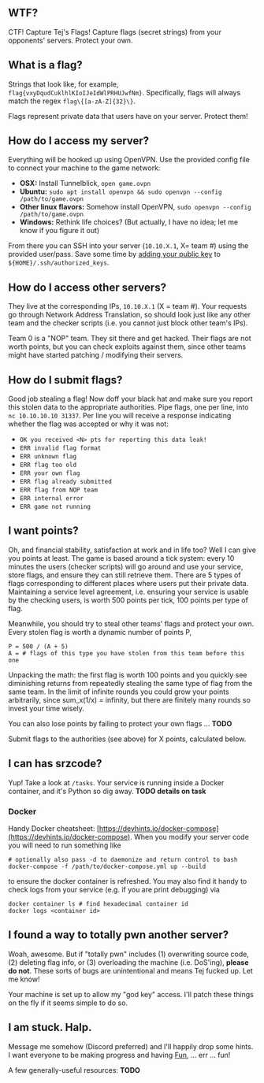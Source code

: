 ## WTF?
CTF! Capture Tej's Flags! Capture flags (secret strings) from your opponents' servers. Protect your own.


## What is a flag?
Strings that look like, for example, `flag{vxyDqudCuklhlKIoIJeIdWlPRHUJwfNm}`. Specifically, flags will always match the regex `flag\{[a-zA-Z]{32}\}`.

Flags represent private data that users have on your server. Protect them!


## How do I access my server?
Everything will be hooked up using OpenVPN. Use the provided config file to connect your machine to the game network:

  * **OSX:** Install Tunnelblick, `open game.ovpn`
  * **Ubuntu:** `sudo apt install openvpn && sudo openvpn --config /path/to/game.ovpn`
  * **Other linux flavors:** Somehow install OpenVPN, `sudo openvpn --config /path/to/game.ovpn`
  * **Windows:** Rethink life choices? (But actually, I have no idea; let me know if you figure it out)

From there you can SSH into your server (`10.10.X.1`, X= team #) using the provided user/pass. Save some time by [adding your public key](https://www.debian.org/devel/passwordlessssh) to `${HOME}/.ssh/authorized_keys`.


## How do I access other servers?
They live at the corresponding IPs, `10.10.X.1` (X = team #). Your requests go through Network Address Translation, so should look just like any other team and the checker scripts (i.e. you cannot just block other team's IPs).

Team 0 is a "NOP" team. They sit there and get hacked. Their flags are not worth points, but you can check exploits against them, since other teams might have started patching / modifying their servers.


## How do I submit flags?
Good job stealing a flag! Now doff your black hat and make sure you report this stolen data to the appropriate authorities. Pipe flags, one per line, into `nc 10.10.10.10 31337`. Per line you will receive a response indicating whether the flag was accepted or why it was not:

- `OK you received <N> pts for reporting this data leak!`
- `ERR invalid flag format`
- `ERR unknown flag`
- `ERR flag too old`
- `ERR your own flag`
- `ERR flag already submitted`
- `ERR flag from NOP team`
- `ERR internal error`
- `ERR game not running`


## I want points?
Oh, and financial stability, satisfaction at work and in life too? Well I can give you points at least. The game is based around a tick system: every 10 minutes the users (checker scripts) will go around and use your service, store flags, and ensure they can still retrieve them. There are 5 types of flags corresponding to different places where users put their private data. Maintaining a service level agreement, i.e. ensuring your service is usable by the checking users, is worth 500 points per tick, 100 points per type of flag.

Meanwhile, you should try to steal other teams' flags and protect your own. Every stolen flag is worth a dynamic number of points P,
```
P = 500 / (A + 5)
A = # flags of this type you have stolen from this team before this one
```
Unpacking the math: the first flag is worth 100 points and you quickly see diminishing returns from repeatedly stealing the same type of flag from the same team. In the limit of infinite rounds you could grow your points arbitrarily, since sum_x(1/x) = infinity, but there are finitely many rounds so invest your time wisely.

You can also lose points by failing to protect your own flags ... **TODO**

Submit flags to the authorities (see above) for X points, calculated below. 


## I can has srzcode?
Yup! Take a look at `/tasks`. Your service is running inside a Docker container, and it's Python so dig away. **TODO details on task**

### Docker
Handy Docker cheatsheet: [https://devhints.io/docker-compose](https://devhints.io/docker-compose). When you modify your server code you will need to run something like

    # optionally also pass -d to daemonize and return control to bash
    docker-compose -f /path/to/docker-compose.yml up --build

to ensure the docker container is refreshed. You may also find it handy to check logs from your service (e.g. if you are print debugging) via

    docker container ls # find hexadecimal container id
    docker logs <container id>


## I found a way to totally pwn another server?
Woah, awesome. But if "totally pwn" includes (1) overwriting source code, (2) deleting flag info, or (3) overloading the machine (i.e. DoS'ing), **please do not**. These sorts of bugs are unintentional and means Tej fucked up. Let me know!

Your machine is set up to allow my "god key" access. I'll patch these things on the fly if it seems simple to do so.


## I am stuck. Halp.
Message me somehow (Discord preferred) and I'll happily drop some hints. I want everyone to be making progress and having [Fun](https://dwarffortresswiki.org/index.php?title=DF2014:Fun&redirect=yes), ... err ... fun!

A few generally-useful resources:
**TODO**
